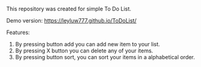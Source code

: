 This repository was created for simple To Do List.

Demo version: https://leyluw777.github.io/ToDoList/

Features:
1. By pressing button add you can add new item to your list.
2. By pressing X button you can delete any of your items. 
3. By pressing button sort, you can sort your items in a alphabetical order. 
